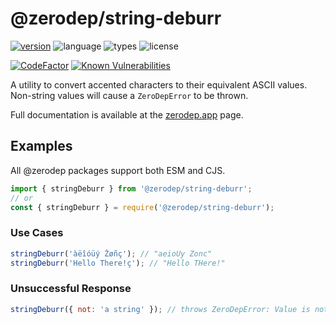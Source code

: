 # @zerodep/string-deburr

[![version](https://img.shields.io/npm/v/@zerodep/string-deburr?style=flat-square&color=blue)](https://www.npmjs.com/package/@zerodep/string-deburr)
![language](https://img.shields.io/badge/typescript-100%25-blue?style=flat-square)
![types](https://img.shields.io/badge/types-included-blue?style=flat-square)
![license](https://img.shields.io/github/license/cdepage/zerodep?color=blue&style=flat-square)

[![CodeFactor](https://www.codefactor.io/repository/github/cdepage/zerodep/badge)](https://www.codefactor.io/repository/github/cdepage/zerodep)
[![Known Vulnerabilities](https://snyk.io/test/github/cdepage/zerodep/badge.svg)](https://snyk.io/test/github/cdepage/zerodep)

A utility to convert accented characters to their equivalent ASCII values. Non-string values will cause a `ZeroDepError` to be thrown.

Full documentation is available at the [zerodep.app](http://zerodep.app/#/string/deburr) page.

## Examples

All @zerodep packages support both ESM and CJS.

```javascript
import { stringDeburr } from '@zerodep/string-deburr';
// or
const { stringDeburr } = require('@zerodep/string-deburr');
```

### Use Cases

```javascript
stringDeburr('àëîóüý Žøñç'); // "aeioUy Zonc"
stringDeburr('Hello There!ç'); // "Hello THere!"
```

### Unsuccessful Response

```javascript
stringDeburr({ not: 'a string' }); // throws ZeroDepError: Value is not a string
```
